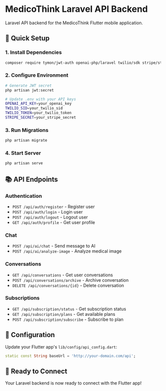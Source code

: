 # MedicoThink Laravel API Backend

Laravel API backend for the MedicoThink Flutter mobile application.

## 🚀 Quick Setup

### 1. Install Dependencies
```bash
composer require tymon/jwt-auth openai-php/laravel twilio/sdk stripe/stripe-php intervention/image
```

### 2. Configure Environment
```bash
# Generate JWT secret
php artisan jwt:secret

# Update .env with your API keys
OPENAI_API_KEY=your_openai_key
TWILIO_SID=your_twilio_sid
TWILIO_TOKEN=your_twilio_token
STRIPE_SECRET=your_stripe_secret
```

### 3. Run Migrations
```bash
php artisan migrate
```

### 4. Start Server
```bash
php artisan serve
```

## 📚 API Endpoints

### Authentication
- `POST /api/auth/register` - Register user
- `POST /api/auth/login` - Login user
- `POST /api/auth/logout` - Logout user
- `GET /api/auth/profile` - Get user profile

### Chat
- `POST /api/ai/chat` - Send message to AI
- `POST /api/ai/analyze-image` - Analyze medical image

### Conversations
- `GET /api/conversations` - Get user conversations
- `POST /api/conversations/archive` - Archive conversation
- `DELETE /api/conversations/{id}` - Delete conversation

### Subscriptions
- `GET /api/subscription/status` - Get subscription status
- `GET /api/subscription/plans` - Get available plans
- `POST /api/subscription/subscribe` - Subscribe to plan

## 🔧 Configuration

Update your Flutter app's `lib/config/api_config.dart`:
```dart
static const String baseUrl = 'http://your-domain.com/api';
```

## 📱 Ready to Connect

Your Laravel backend is now ready to connect with the Flutter app!